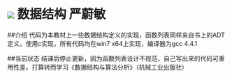 ![](http://i13.tietuku.com/60f8e1ebd17b8115.jpg)
数据结构 严蔚敏
===================================  

##介绍
代码为本教材上一些数据结构定义的实现，函数列表同样来自书上的ADT定义。使用c实现，所有代码均在win7 x64上实现，编译器为gcc 4.4.1

##当前状态
结课后停止更新，因为函数列表设计不规范，自己写出来的代码可重用性差。打算转而学习《数据结构与算法分析》（机械工业出版社）